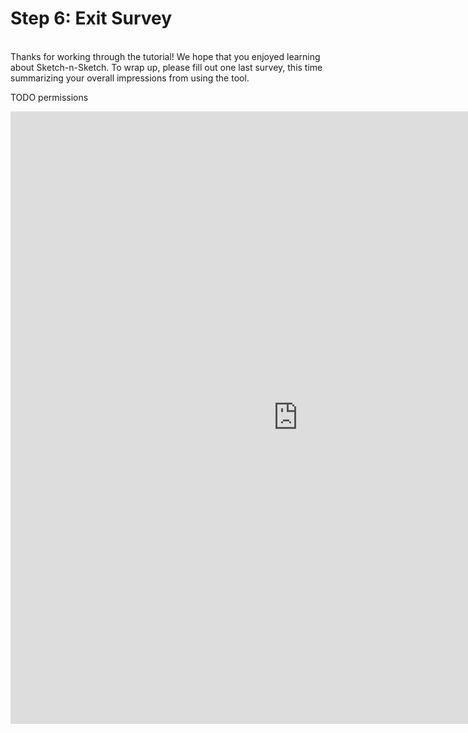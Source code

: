 # Step 6: Exit Survey

<br>
Thanks for working through the tutorial! We hope that you enjoyed learning about
Sketch-n-Sketch.
To wrap up, please fill out one last survey, this time summarizing your overall
impressions from using the tool.

TODO permissions

<iframe
  width="920" height="980" frameborder="0" marginheight="0" marginwidth="0"
  src="https://docs.google.com/forms/d/1Vd-HU6yujURVAEN1pwNcYWlmrUKXBxCsd-VCXFMBMe8/viewform?embedded=true"
>Loading...</iframe>
